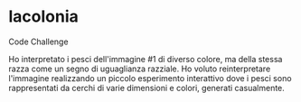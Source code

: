 # lacolonia
 Code Challenge

Ho interpretato i pesci dell'immagine #1 di diverso colore, ma della stessa razza come un segno di uguaglianza razziale. Ho voluto reinterpretare l'immagine realizzando un piccolo esperimento interattivo dove i pesci sono rappresentati da cerchi di varie dimensioni e colori, generati casualmente.




